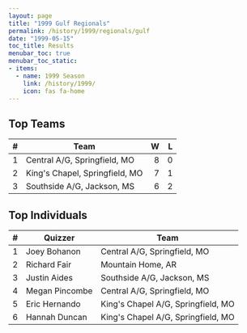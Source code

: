 ```yaml
---
layout: page
title: "1999 Gulf Regionals"
permalink: /history/1999/regionals/gulf
date: "1999-05-15"
toc_title: Results
menubar_toc: true
menubar_toc_static:
- items:
  - name: 1999 Season
    link: /history/1999/
    icon: fas fa-home
---
```


## Top Teams

|    # | Team                           |    W |    L |
| ---: | ------------------------------ | ---: | ---: |
|    1 | Central A/G, Springfield, MO   |    8 |    0 |
|    2 | King's Chapel, Springfield, MO |    7 |    1 |
|    3 | Southside A/G, Jackson, MS     |    6 |    2 |

## Top Individuals

|    # | Quizzer        | Team                               |
| ---: | -------------- | ---------------------------------- |
|    1 | Joey Bohanon   | Central A/G, Springfield, MO       |
|    2 | Richard Fair   | Mountain Home, AR                  |
|    3 | Justin Aides   | Southside A/G, Jackson, MS         |
|    4 | Megan Pincombe | Central A/G, Springfield, MO       |
|    5 | Eric Hernando  | King's Chapel A/G, Springfield, MO |
|    6 | Hannah Duncan  | King's Chapel A/G, Springfield, MO |

